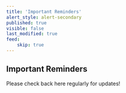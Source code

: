 ```yaml
---
title: 'Important Reminders'
alert_style: alert-secondary
published: true
visible: false
last_modified: true
feed:
    skip: true
---
```


## Important Reminders
Please check back here regularly for updates!

